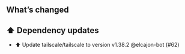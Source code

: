 ## What’s changed
## ⬆️ Dependency updates

- ⬆️ Update tailscale/tailscale to version v1.38.2 @elcajon-bot (#62)
